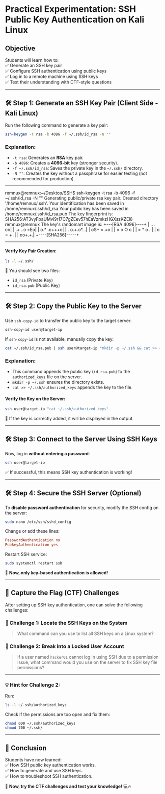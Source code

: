 # **Practical Experimentation: SSH Public Key Authentication on Kali Linux**

## **Objective**  
Students will learn how to:  
✅ Generate an SSH key pair  
✅ Configure SSH authentication using public keys  
✅ Log in to a remote machine using SSH keys  
✅ Test their understanding with CTF-style questions  

---

## **🛠 Step 1: Generate an SSH Key Pair (Client Side - Kali Linux)**
Run the following command to generate a key pair:

```bash
ssh-keygen -t rsa -b 4096 -f ~/.ssh/id_rsa -N ""
```

### **Explanation:**  
- `-t rsa`: Generates an **RSA** key pair.  
- `-b 4096`: Creates a **4096-bit** key (stronger security).  
- `-f ~/.ssh/id_rsa`: Saves the private key in the `~/.ssh/` directory.  
- `-N ""`: Creates the key without a passphrase for easier testing (not recommended for production).  

---
remnux@remnux:~/Desktop/SSH$ ssh-keygen -t rsa -b 4096 -f ~/.ssh/id_rsa -N ""
Generating public/private rsa key pair.
Created directory '/home/remnux/.ssh'.
Your identification has been saved in /home/remnux/.ssh/id_rsa
Your public key has been saved in /home/remnux/.ssh/id_rsa.pub
The key fingerprint is:
SHA256:AT3vyFpaUMvl9r17C7gZEev57hEaVzmkzHGXszKZEl8 remnux@remnux
The key's randomart image is:
+---[RSA 4096]----+
|      ..     . oo|
|       .+ ..o =Eo|
|       o.* .o+++o|
|      . o.+.o*...|
|       oS+ =.+o  |
|        = o O o  |
|       =   * o . |
|      o     = + .|
|           oo+.+.|
+----[SHA256]-----+

---




#### **Verify Key Pair Creation:**
```bash
ls -l ~/.ssh/
```
🔹 You should see two files:  
- `id_rsa` (Private Key)  
- `id_rsa.pub` (Public Key)  

---

## **🛠 Step 2: Copy the Public Key to the Server**
Use `ssh-copy-id` to transfer the public key to the target server:

```bash
ssh-copy-id user@target-ip
```

If `ssh-copy-id` is not available, manually copy the key:

```bash
cat ~/.ssh/id_rsa.pub | ssh user@target-ip "mkdir -p ~/.ssh && cat >> ~/.ssh/authorized_keys"
```

### **Explanation:**  
- This command appends the public key (`id_rsa.pub`) to the `authorized_keys` file on the server.  
- `mkdir -p ~/.ssh` ensures the directory exists.  
- `cat >> ~/.ssh/authorized_keys` appends the key to the file.

#### **Verify the Key on the Server:**
```bash
ssh user@target-ip "cat ~/.ssh/authorized_keys"
```
🔹 If the key is correctly added, it will be displayed in the output.

---

## **🛠 Step 3: Connect to the Server Using SSH Keys**
Now, log in **without entering a password**:

```bash
ssh user@target-ip
```

✅ If successful, this means SSH key authentication is working!

---

## **🛠 Step 4: Secure the SSH Server (Optional)**
To **disable password authentication** for security, modify the SSH config on the server:

```bash
sudo nano /etc/ssh/sshd_config
```

Change or add these lines:

```ini
PasswordAuthentication no
PubkeyAuthentication yes
```

Restart SSH service:

```bash
sudo systemctl restart ssh
```

🚀 **Now, only key-based authentication is allowed!**

---

## **📜 Capture the Flag (CTF) Challenges**
After setting up SSH key authentication, one can solve the following challenges:

### **🔎 Challenge 1: Locate the SSH Keys on the System**
> What command can you use to list all SSH keys on a Linux system?

### **🔐 Challenge 2: Break into a Locked User Account**
> If a user named `hacker01` cannot log in using SSH due to a permission issue, what command would you use on the server to fix SSH key file permissions?

---

### **💡 Hint for Challenge 2:**
Run:

```bash
ls -l ~/.ssh/authorized_keys
```
Check if the permissions are too open and fix them:

```bash
chmod 600 ~/.ssh/authorized_keys
chmod 700 ~/.ssh/
```

---

## **📝 Conclusion**
Students have now learned:  
✅ How SSH public key authentication works.  
✅ How to generate and use SSH keys.  
✅ How to troubleshoot SSH authentication.  

🎯 **Now, try the CTF challenges and test your knowledge!** 💻🔥

